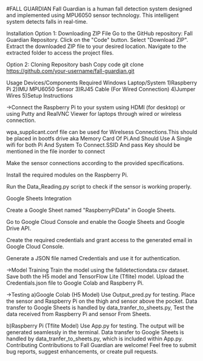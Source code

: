 
#FALL GUARDIAN
Fall Guardian is a human fall detection system designed and implemented using MPU6050 sensor technology. This intelligent system detects falls in real-time.

Installation
Option 1: Downloading ZIP File
Go to the GitHub repository: Fall Guardian Repository.
Click on the "Code" button.
Select "Download ZIP".
Extract the downloaded ZIP file to your desired location.
Navigate to the extracted folder to access the project files.

Option 2: Cloning Repository
bash
Copy code
git clone https://github.com/your-username/fall-guardian.git

Usage
Devices/Components Required
Windows Laptop/System
1)Raspberry Pi
2)IMU MPU6050 Sensor
3)RJ45 Cable (For Wired Connection)
4)Jumper Wires
5)Setup Instructions

->Connect the Raspberry Pi to your system using HDMI (for desktop) or using Putty and RealVNC Viewer for laptops through wired or wireless connection.

wpa_supplicant.conf file can be used for Wirelsess Connections.This should be placed in bootfs drive aka Memory Card Of Pi.And Should Use A Single wifi for both Pi And System To Connect.SSID And pass Key should be mentioned in the file inorder to connect

Make the sensor connections according to the provided specifications.

Install the required modules on the Raspberry Pi.

Run the Data_Reading.py script to check if the sensor is working properly.

Google Sheets Integration

Create a Google Sheet named "RaspberryPiData" in Google Sheets.

Go to Google Cloud Console and enable the Google Sheets and Google Drive API.

Create the required credentials and grant access to the generated email in Google Cloud Console.

Generate a JSON file named Credentials and use it for authentication.

->Model Training
Train the model using the falldetectiondata.csv dataset.
Save both the H5 model and TensorFlow Lite (Tflite) model.
Upload the Credentials.json file to Google Colab and Raspberry Pi.

->Testing
a)Google Colab (H5 Model)
Use Output_pred.py for testing.
Place the sensor and Raspberry Pi on the thigh and sensor above the pocket.
Data transfer to Google Sheets is handled by data_tranfer_to_sheets.py,
Test the data received from Raspberry Pi and sensor From Sheets.

b)Raspberry Pi (Tflite Model)
Use App.py for testing.
The output will be generated seamlessly in the terminal.
Data transfer to Google Sheets is handled by data_tranfer_to_sheets.py, which is included within App.py.
Contributing
Contributions to Fall Guardian are welcome! Feel free to submit bug reports, suggest enhancements, or create pull requests.
